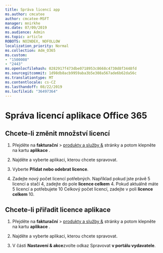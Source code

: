 ```yaml
---
title: Správa licencí app
ms.author: cmcatee
author: cmcatee-MSFT
manager: mnirkhe
ms.date: 07/09/2019
ms.audience: Admin
ms.topic: article
ROBOTS: NOINDEX, NOFOLLOW
localization_priority: Normal
ms.collection: Adm_O365
ms.custom:
- "1500008"
- "2443"
ms.openlocfilehash: 0282917f473dbe0718953c8668c4730d8f3448fd
ms.sourcegitcommit: 1d98db8acb9959aba3b5e308a567ade6b62da56c
ms.translationtype: MT
ms.contentlocale: cs-CZ
ms.lasthandoff: 08/22/2019
ms.locfileid: "36497364"
---
```

# <a name="manage-office-365-app-licenses"></a>Správa licencí aplikace Office 365

## <a name="to-change-license-quantity"></a>Chcete-li změnit množství licencí

1. Přejděte na **fakturační** > [produkty a služby &](https://go.microsoft.com/fwlink/p/?linkid=842054) stránky a potom klepněte na kartu **aplikace** .

2. Najděte a vyberte aplikaci, kterou chcete spravovat.  

3. Vyberte **Přidat nebo odebrat licence**.

4. Zadejte nový počet licencí potřebných. Například pokud jste právě 5 licencí a stačí 4, zadejte do pole **licence celkem** 4. Pokud aktuálně máte 5 licencí a potřebujete 10 Celkový počet licencí, zadejte v poli **licence celkem** 10.

## <a name="to-assign-app-licenses"></a>Chcete-li přiřadit licence aplikace

1. Přejděte na **fakturační** > [produkty a služby &](https://go.microsoft.com/fwlink/p/?linkid=842054) stránky a potom klepněte na kartu **aplikace** .

2. Najděte a vyberte aplikaci, kterou chcete spravovat.  

3. V části **Nastavení & akce**zvolte odkaz Spravovat **v portálu vydavatele**.
